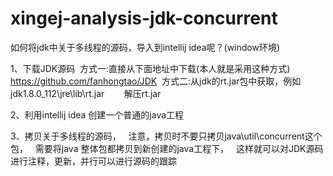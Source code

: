 # xingej-analysis-jdk-concurrent
如何将jdk中关于多线程的源码，导入到intellij idea呢？(window环境)

1、下载JDK源码
  方式一:直接从下面地址中下载(本人就是采用这种方式)
        https://github.com/fanhongtao/JDK
  方式二:从jdk的rt.jar包中获取，例如jdk1.8.0_112\jre\lib\rt.jar
        解压rt.jar
        
 2、利用intellij idea 创建一个普通的java工程
 
 3、拷贝关于多线程的源码，
   注意，拷贝时不要只拷贝java\util\concurrent这个包，
   需要将java 整体包都拷贝到新创建的java工程下，
   这样就可以对JDK源码进行注释，更新，并行可以进行源码的跟踪
   
    
